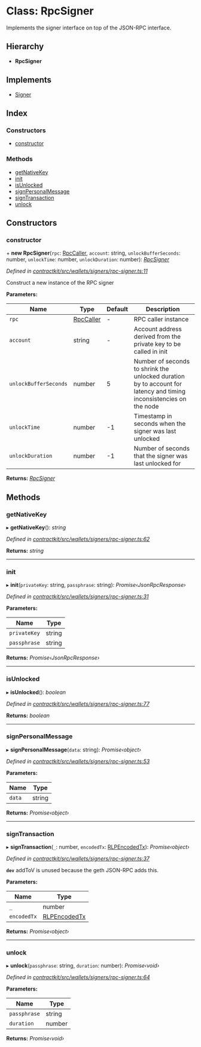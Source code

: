 # Class: RpcSigner

Implements the signer interface on top of the JSON-RPC interface.

## Hierarchy

* **RpcSigner**

## Implements

* [Signer](../interfaces/_wallets_signers_signer_.signer.md)

## Index

### Constructors

* [constructor](_wallets_signers_rpc_signer_.rpcsigner.md#constructor)

### Methods

* [getNativeKey](_wallets_signers_rpc_signer_.rpcsigner.md#getnativekey)
* [init](_wallets_signers_rpc_signer_.rpcsigner.md#init)
* [isUnlocked](_wallets_signers_rpc_signer_.rpcsigner.md#isunlocked)
* [signPersonalMessage](_wallets_signers_rpc_signer_.rpcsigner.md#signpersonalmessage)
* [signTransaction](_wallets_signers_rpc_signer_.rpcsigner.md#signtransaction)
* [unlock](_wallets_signers_rpc_signer_.rpcsigner.md#unlock)

## Constructors

###  constructor

\+ **new RpcSigner**(`rpc`: [RpcCaller](../interfaces/_utils_rpc_caller_.rpccaller.md), `account`: string, `unlockBufferSeconds`: number, `unlockTime`: number, `unlockDuration`: number): *[RpcSigner](_wallets_signers_rpc_signer_.rpcsigner.md)*

*Defined in [contractkit/src/wallets/signers/rpc-signer.ts:11](https://github.com/celo-org/celo-monorepo/blob/master/packages/contractkit/src/wallets/signers/rpc-signer.ts#L11)*

Construct a new instance of the RPC signer

**Parameters:**

Name | Type | Default | Description |
------ | ------ | ------ | ------ |
`rpc` | [RpcCaller](../interfaces/_utils_rpc_caller_.rpccaller.md) | - | RPC caller instance |
`account` | string | - | Account address derived from the private key to be called in init |
`unlockBufferSeconds` | number | 5 | Number of seconds to shrink the unlocked duration by to account for latency and timing inconsistencies on the node |
`unlockTime` | number | -1 | Timestamp in seconds when the signer was last unlocked |
`unlockDuration` | number | -1 | Number of seconds that the signer was last unlocked for   |

**Returns:** *[RpcSigner](_wallets_signers_rpc_signer_.rpcsigner.md)*

## Methods

###  getNativeKey

▸ **getNativeKey**(): *string*

*Defined in [contractkit/src/wallets/signers/rpc-signer.ts:62](https://github.com/celo-org/celo-monorepo/blob/master/packages/contractkit/src/wallets/signers/rpc-signer.ts#L62)*

**Returns:** *string*

___

###  init

▸ **init**(`privateKey`: string, `passphrase`: string): *Promise‹JsonRpcResponse›*

*Defined in [contractkit/src/wallets/signers/rpc-signer.ts:31](https://github.com/celo-org/celo-monorepo/blob/master/packages/contractkit/src/wallets/signers/rpc-signer.ts#L31)*

**Parameters:**

Name | Type |
------ | ------ |
`privateKey` | string |
`passphrase` | string |

**Returns:** *Promise‹JsonRpcResponse›*

___

###  isUnlocked

▸ **isUnlocked**(): *boolean*

*Defined in [contractkit/src/wallets/signers/rpc-signer.ts:77](https://github.com/celo-org/celo-monorepo/blob/master/packages/contractkit/src/wallets/signers/rpc-signer.ts#L77)*

**Returns:** *boolean*

___

###  signPersonalMessage

▸ **signPersonalMessage**(`data`: string): *Promise‹object›*

*Defined in [contractkit/src/wallets/signers/rpc-signer.ts:53](https://github.com/celo-org/celo-monorepo/blob/master/packages/contractkit/src/wallets/signers/rpc-signer.ts#L53)*

**Parameters:**

Name | Type |
------ | ------ |
`data` | string |

**Returns:** *Promise‹object›*

___

###  signTransaction

▸ **signTransaction**(`_`: number, `encodedTx`: [RLPEncodedTx](../interfaces/_utils_signing_utils_.rlpencodedtx.md)): *Promise‹object›*

*Defined in [contractkit/src/wallets/signers/rpc-signer.ts:37](https://github.com/celo-org/celo-monorepo/blob/master/packages/contractkit/src/wallets/signers/rpc-signer.ts#L37)*

**`dev`** addToV is unused because the geth JSON-RPC adds this.

**Parameters:**

Name | Type |
------ | ------ |
`_` | number |
`encodedTx` | [RLPEncodedTx](../interfaces/_utils_signing_utils_.rlpencodedtx.md) |

**Returns:** *Promise‹object›*

___

###  unlock

▸ **unlock**(`passphrase`: string, `duration`: number): *Promise‹void›*

*Defined in [contractkit/src/wallets/signers/rpc-signer.ts:64](https://github.com/celo-org/celo-monorepo/blob/master/packages/contractkit/src/wallets/signers/rpc-signer.ts#L64)*

**Parameters:**

Name | Type |
------ | ------ |
`passphrase` | string |
`duration` | number |

**Returns:** *Promise‹void›*
